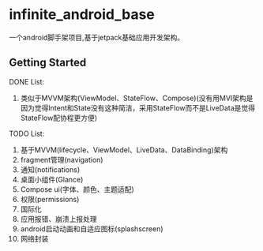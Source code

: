 # infinite_android_base

一个android脚手架项目,基于jetpack基础应用开发架构。

## Getting Started

DONE List:
1. 类似于MVVM架构(ViewModel、StateFlow、Compose)(没有用MVI架构是因为觉得Intent和State没有这种简洁，采用StateFlow而不是LiveData是觉得StateFlow配协程更方便)

TODO List:
1. 基于MVVM(lifecycle、ViewModel、LiveData、DataBinding)架构
2. fragment管理(navigation)
3. 通知(notifications)
4. 桌面小组件(Glance)
5. Compose ui(字体、颜色、主题适配)
6. 权限(permissions)
7. 国际化
8. 应用报错、崩溃上报处理
9. android启动动画和自适应图标(splashscreen)
10. 网络封装